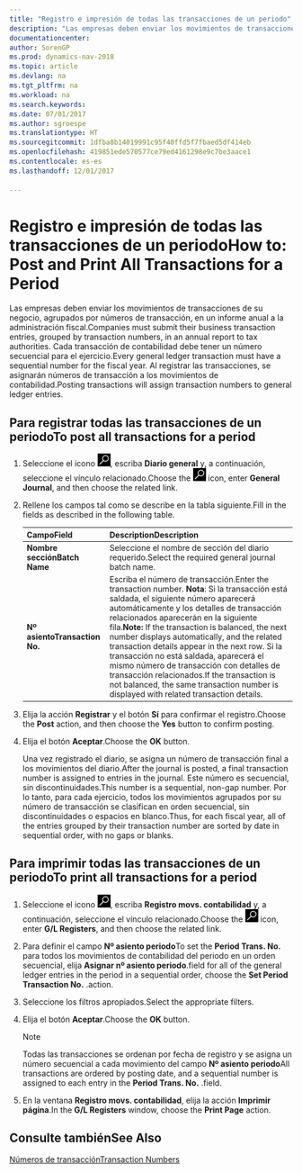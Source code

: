 ```yaml
---
title: "Registro e impresión de todas las transacciones de un periodo"
description: "Las empresas deben enviar los movimientos de transacciones de su negocio, agrupados por números de transacción, en un informe anual a la administración fiscal."
documentationcenter: 
author: SorenGP
ms.prod: dynamics-nav-2018
ms.topic: article
ms.devlang: na
ms.tgt_pltfrm: na
ms.workload: na
ms.search.keywords: 
ms.date: 07/01/2017
ms.author: sgroespe
ms.translationtype: HT
ms.sourcegitcommit: 1dfba8b14019991c95f40ffd5f7fbaed5df414eb
ms.openlocfilehash: 419851ede570577ce79ed4161298e9c7be3aace1
ms.contentlocale: es-es
ms.lasthandoff: 12/01/2017

---
```

# <a name="how-to-post-and-print-all-transactions-for-a-period"></a><span data-ttu-id="cd86c-103">Registro e impresión de todas las transacciones de un periodo</span><span class="sxs-lookup"><span data-stu-id="cd86c-103">How to: Post and Print All Transactions for a Period</span></span>
<span data-ttu-id="cd86c-104">Las empresas deben enviar los movimientos de transacciones de su negocio, agrupados por números de transacción, en un informe anual a la administración fiscal.</span><span class="sxs-lookup"><span data-stu-id="cd86c-104">Companies must submit their business transaction entries, grouped by transaction numbers, in an annual report to tax authorities.</span></span> <span data-ttu-id="cd86c-105">Cada transacción de contabilidad debe tener un número secuencial para el ejercicio.</span><span class="sxs-lookup"><span data-stu-id="cd86c-105">Every general ledger transaction must have a sequential number for the fiscal year.</span></span> <span data-ttu-id="cd86c-106">Al registrar las transacciones, se asignarán números de transacción a los movimientos de contabilidad.</span><span class="sxs-lookup"><span data-stu-id="cd86c-106">Posting transactions will assign transaction numbers to general ledger entries.</span></span>  

## <a name="to-post-all-transactions-for-a-period"></a><span data-ttu-id="cd86c-107">Para registrar todas las transacciones de un periodo</span><span class="sxs-lookup"><span data-stu-id="cd86c-107">To post all transactions for a period</span></span>  

1.  <span data-ttu-id="cd86c-108">Seleccione el icono ![Buscar página o informe](../../media/ui-search/search_small.png "icono Buscar página o informe"), escriba **Diario general** y, a continuación, seleccione el vínculo relacionado.</span><span class="sxs-lookup"><span data-stu-id="cd86c-108">Choose the ![Search for Page or Report](../../media/ui-search/search_small.png "Search for Page or Report icon") icon, enter **General Journal**, and then choose the related link.</span></span>  
2.  <span data-ttu-id="cd86c-109">Rellene los campos tal como se describe en la tabla siguiente.</span><span class="sxs-lookup"><span data-stu-id="cd86c-109">Fill in the fields as described in the following table.</span></span>  

    |<span data-ttu-id="cd86c-110">Campo</span><span class="sxs-lookup"><span data-stu-id="cd86c-110">Field</span></span>|<span data-ttu-id="cd86c-111">Description</span><span class="sxs-lookup"><span data-stu-id="cd86c-111">Description</span></span>|  
    |---------------------------------|---------------------------------------|  
    |<span data-ttu-id="cd86c-112">**Nombre sección**</span><span class="sxs-lookup"><span data-stu-id="cd86c-112">**Batch Name**</span></span>|<span data-ttu-id="cd86c-113">Seleccione el nombre de sección del diario requerido.</span><span class="sxs-lookup"><span data-stu-id="cd86c-113">Select the required general journal batch name.</span></span>|  
    |<span data-ttu-id="cd86c-114">**Nº asiento**</span><span class="sxs-lookup"><span data-stu-id="cd86c-114">**Transaction No.**</span></span>|<span data-ttu-id="cd86c-115">Escriba el número de transacción.</span><span class="sxs-lookup"><span data-stu-id="cd86c-115">Enter the transaction number.</span></span> <span data-ttu-id="cd86c-116">**Nota**: Si la transacción está saldada, el siguiente número aparecerá automáticamente y los detalles de transacción relacionados aparecerán en la siguiente fila.</span><span class="sxs-lookup"><span data-stu-id="cd86c-116">**Note:**  If the transaction is balanced, the next number displays automatically, and the related transaction details appear in the next row.</span></span> <span data-ttu-id="cd86c-117">Si la transacción no está saldada, aparecerá el mismo número de transacción con detalles de transacción relacionados.</span><span class="sxs-lookup"><span data-stu-id="cd86c-117">If the transaction is not balanced, the same transaction number is displayed with related transaction details.</span></span>|  

3.  <span data-ttu-id="cd86c-118">Elija la acción **Registrar** y el botón **Sí** para confirmar el registro.</span><span class="sxs-lookup"><span data-stu-id="cd86c-118">Choose the **Post** action, and then choose the **Yes** button to confirm posting.</span></span>  
4.  <span data-ttu-id="cd86c-119">Elija el botón **Aceptar**.</span><span class="sxs-lookup"><span data-stu-id="cd86c-119">Choose the **OK** button.</span></span>  

    <span data-ttu-id="cd86c-120">Una vez registrado el diario, se asigna un número de transacción final a los movimientos del diario.</span><span class="sxs-lookup"><span data-stu-id="cd86c-120">After the journal is posted, a final transaction number is assigned to entries in the journal.</span></span> <span data-ttu-id="cd86c-121">Este número es secuencial, sin discontinuidades.</span><span class="sxs-lookup"><span data-stu-id="cd86c-121">This number is a sequential, non-gap number.</span></span> <span data-ttu-id="cd86c-122">Por lo tanto, para cada ejercicio, todos los movimientos agrupados por su número de transacción se clasifican en orden secuencial, sin discontinuidades o espacios en blanco.</span><span class="sxs-lookup"><span data-stu-id="cd86c-122">Thus, for each fiscal year, all of the entries grouped by their transaction number are sorted by date in sequential order, with no gaps or blanks.</span></span>  

## <a name="to-print-all-transactions-for-a-period"></a><span data-ttu-id="cd86c-123">Para imprimir todas las transacciones de un periodo</span><span class="sxs-lookup"><span data-stu-id="cd86c-123">To print all transactions for a period</span></span>  

1.  <span data-ttu-id="cd86c-124">Seleccione el icono ![Buscar página o informe](../../media/ui-search/search_small.png "icono Buscar página o informe"), escriba **Registro movs. contabilidad** y, a continuación, seleccione el vínculo relacionado.</span><span class="sxs-lookup"><span data-stu-id="cd86c-124">Choose the ![Search for Page or Report](../../media/ui-search/search_small.png "Search for Page or Report icon") icon, enter **G/L Registers**, and then choose the related link.</span></span>  
2.  <span data-ttu-id="cd86c-125">Para definir el campo **Nº asiento periodo**</span><span class="sxs-lookup"><span data-stu-id="cd86c-125">To set the **Period Trans. No.**</span></span> <span data-ttu-id="cd86c-126">para todos los movimientos de contabilidad del periodo en un orden secuencial, elija **Asignar nº asiento periodo**.</span><span class="sxs-lookup"><span data-stu-id="cd86c-126">field for all of the general ledger entries in the period in a sequential order, choose the **Set Period Transaction No.**</span></span> <span data-ttu-id="cd86c-127">.</span><span class="sxs-lookup"><span data-stu-id="cd86c-127">action.</span></span>  
3.  <span data-ttu-id="cd86c-128">Seleccione los filtros apropiados.</span><span class="sxs-lookup"><span data-stu-id="cd86c-128">Select the appropriate filters.</span></span>  
4.  <span data-ttu-id="cd86c-129">Elija el botón **Aceptar**.</span><span class="sxs-lookup"><span data-stu-id="cd86c-129">Choose the **OK** button.</span></span>  

    > [!NOTE]  
    >  <span data-ttu-id="cd86c-130">Todas las transacciones se ordenan por fecha de registro y se asigna un número secuencial a cada movimiento del campo **Nº asiento periodo**</span><span class="sxs-lookup"><span data-stu-id="cd86c-130">All transactions are ordered by posting date, and a sequential number is assigned to each entry in the **Period Trans. No.**</span></span> <span data-ttu-id="cd86c-131">.</span><span class="sxs-lookup"><span data-stu-id="cd86c-131">field.</span></span>  

5.  <span data-ttu-id="cd86c-132">En la ventana **Registro movs. contabilidad**, elija la acción **Imprimir página**.</span><span class="sxs-lookup"><span data-stu-id="cd86c-132">In the **G/L Registers** window, choose the **Print Page** action.</span></span>  

## <a name="see-also"></a><span data-ttu-id="cd86c-133">Consulte también</span><span class="sxs-lookup"><span data-stu-id="cd86c-133">See Also</span></span>  
 [<span data-ttu-id="cd86c-134">Números de transacción</span><span class="sxs-lookup"><span data-stu-id="cd86c-134">Transaction Numbers</span></span>](transaction-numbers.md)


